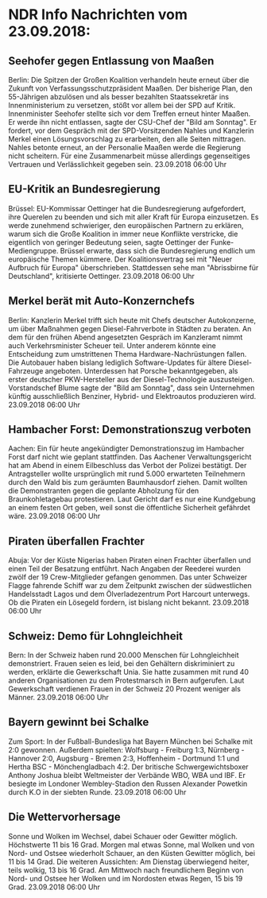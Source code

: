 # NDR Info Nachrichten vom 23.09.2018:


## Seehofer gegen Entlassung von Maaßen
Berlin: Die Spitzen der Großen Koalition verhandeln heute erneut über die Zukunft von Verfassungsschutzpräsident Maaßen. Der bisherige Plan, den 55-Jährigen abzulösen und als besser bezahlten Staatssekretär ins Innenministerium zu versetzen, stößt vor allem bei der SPD auf Kritik. Innenminister Seehofer stellte sich vor dem Treffen erneut hinter Maaßen. Er werde ihn nicht entlassen, sagte der CSU-Chef der "Bild am Sonntag". Er fordert, vor dem Gespräch mit der SPD-Vorsitzenden Nahles und Kanzlerin Merkel einen Lösungsvorschlag zu erarbeiten, den alle Seiten mittragen. Nahles betonte erneut, an der Personalie Maaßen werde die Regierung nicht scheitern. Für eine Zusammenarbeit müsse allerdings gegenseitiges Vertrauen und Verlässlichkeit gegeben sein. 23.09.2018 06:00 Uhr 

## EU-Kritik an Bundesregierung
Brüssel: EU-Kommissar Oettinger hat die Bundesregierung aufgefordert, ihre Querelen zu beenden und sich mit aller Kraft für Europa einzusetzen. Es werde zunehmend schwieriger, den europäischen Partnern zu erklären, warum sich die Große Koalition in immer neue Konflikte verstricke, die eigentlich von geringer Bedeutung seien, sagte Oettinger der Funke-Mediengruppe. Brüssel erwarte, dass sich die Bundesregierung endlich um europäische Themen kümmere. Der Koalitionsvertrag sei mit "Neuer Aufbruch für Europa" überschrieben. Stattdessen sehe man "Abrissbirne für Deutschland", kritisierte Oettinger. 23.09.2018 06:00 Uhr 

## Merkel berät mit Auto-Konzernchefs
Berlin:	Kanzlerin Merkel trifft sich heute mit Chefs deutscher Autokonzerne, um über Maßnahmen gegen Diesel-Fahrverbote in Städten zu beraten. An dem für den frühen Abend angesetzten Gespräch im Kanzleramt nimmt auch Verkehrsminister Scheuer teil. Unter anderem könnte eine Entscheidung zum umstrittenen Thema Hardware-Nachrüstungen fallen. Die Autobauer haben bislang lediglich Software-Updates für ältere Diesel-Fahrzeuge angeboten. Unterdessen hat Porsche bekanntgegeben, als erster deutscher PKW-Hersteller aus der Diesel-Technologie auszusteigen. Vorstandschef Blume sagte der "Bild am Sonntag", dass sein Unternehmen künftig ausschließlich Benziner, Hybrid- und Elektroautos produzieren wird. 23.09.2018 06:00 Uhr 

## Hambacher Forst: Demonstrationszug verboten
Aachen: Ein für heute angekündigter Demonstrationszug im Hambacher Forst darf nicht wie geplant stattfinden. Das Aachener Verwaltungsgericht hat am Abend in einem Eilbeschluss das Verbot der Polizei bestätigt. Der Antragsteller wollte ursprünglich mit rund 5.000 erwarteten Teilnehmern durch den Wald bis zum geräumten Baumhausdorf ziehen. Damit wollten die Demonstranten gegen die geplante Abholzung für den Braunkohletagebau protestieren. Laut Gericht darf es nur eine Kundgebung an einem festen Ort geben, weil sonst die öffentliche Sicherheit gefährdet wäre. 23.09.2018 06:00 Uhr 

## Piraten überfallen Frachter
Abuja: Vor der Küste Nigerias haben Piraten einen Frachter überfallen und einen Teil der Besatzung entführt. Nach Angaben der Reederei wurden zwölf der 19 Crew-Mitglieder gefangen genommen. Das unter Schweizer Flagge fahrende Schiff war zu dem Zeitpunkt zwischen der südwestlichen Handelsstadt Lagos und dem Ölverladezentrum Port Harcourt unterwegs. Ob die Piraten ein Lösegeld fordern, ist bislang nicht bekannt. 23.09.2018 06:00 Uhr 

## Schweiz: Demo für Lohngleichheit
Bern: In der Schweiz haben rund 20.000 Menschen für Lohngleichheit demonstriert. Frauen seien es leid, bei den Gehältern diskriminiert zu werden, erklärte die Gewerkschaft Unia. Sie hatte zusammen mit rund 40 anderen Organisationen zu dem Protestmarsch in Bern aufgerufen. Laut Gewerkschaft verdienen Frauen in der Schweiz 20 Prozent weniger als Männer. 23.09.2018 06:00 Uhr 

## Bayern gewinnt bei Schalke
Zum Sport: In der Fußball-Bundesliga hat Bayern München bei Schalke mit 2:0 gewonnen. Außerdem spielten:
Wolfsburg - Freiburg       1:3,
Nürnberg - Hannover       2:0,
Augsburg - Bremen          2:3,
Hoffenheim - Dortmund    1:1
und
Hertha BSC - Mönchengladbach 4:2. Der britische Schwergewichtsboxer Anthony Joshua bleibt Weltmeister der Verbände WBO, WBA und IBF. Er besiegte im Londoner Wembley-Stadion den Russen Alexander Powetkin durch K.O in der siebten Runde. 23.09.2018 06:00 Uhr 

## Die Wettervorhersage
Sonne und Wolken im Wechsel, dabei Schauer oder Gewitter möglich. Höchstwerte 11 bis 16 Grad. Morgen mal etwas Sonne, mal Wolken und von Nord- und Ostsee wiederholt Schauer, an den Küsten Gewitter möglich, bei 11 bis 14 Grad. Die weiteren Aussichten: Am Dienstag überwiegend heiter, teils wolkig, 13 bis 16 Grad. Am Mittwoch nach freundlichem Beginn von Nord- und Ostsee her Wolken und im Nordosten etwas Regen, 15 bis 19 Grad. 23.09.2018 06:00 Uhr 
